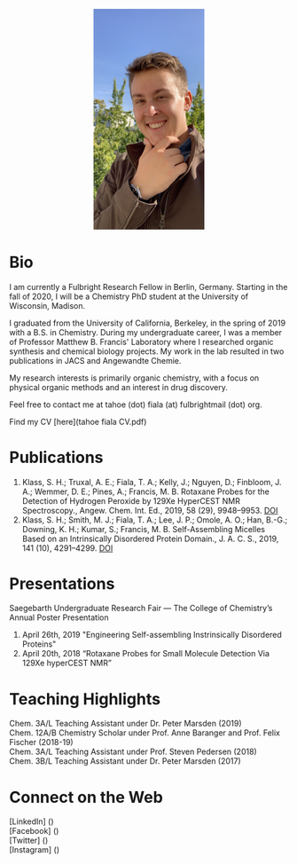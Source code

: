 <p align="center">
  <img src="tahoe.jpeg" width="200">  
</p>

# Bio
I am currently a Fulbright Research Fellow in Berlin, Germany. Starting in the fall of 2020, I will be a Chemistry PhD student at the University of Wisconsin, Madison.  
  
I graduated from the University of California, Berkeley, in the spring of 2019 with a B.S. in Chemistry. During my undergraduate career, I was a member of Professor Matthew B. Francis' Laboratory where I researched organic synthesis and chemical biology projects. My work in the lab resulted in two publications in JACS and Angewandte Chemie.  
  
My research interests is primarily organic chemistry, with a focus on physical organic methods and an interest in drug discovery. 
  
Feel free to contact me at tahoe (dot) fiala (at) fulbrightmail (dot) org.  

Find my CV [here](tahoe fiala CV.pdf)

# Publications
1. Klass, S. H.; Truxal, A. E.; Fiala, T. A.; Kelly, J.; Nguyen, D.; Finbloom, J. A.; Wemmer, D. E.; Pines, A.;
Francis, M. B. Rotaxane Probes for the Detection of Hydrogen Peroxide by 129Xe HyperCEST NMR
Spectroscopy., Angew. Chem. Int. Ed., 2019, 58 (29), 9948–9953. [DOI](https://doi.org/10.1002/anie.201903045)
2. Klass, S. H.; Smith, M. J.; Fiala, T. A.; Lee, J. P.; Omole, A. O.; Han, B.-G.; Downing, K. H.; Kumar, S.;
Francis, M. B. Self-Assembling Micelles Based on an Intrinsically Disordered Protein Domain., J. A. C. S., 2019,
141 (10), 4291–4299. [DOI](https://doi.org/10.1021/jacs.8b10688)

# Presentations
Saegebarth Undergraduate Research Fair — The College of Chemistry’s Annual Poster Presentation
1. April 26th, 2019 "Engineering Self-assembling Instrinsically Disordered Proteins" 
2. April 20th, 2018 “Rotaxane Probes for Small Molecule Detection Via 129Xe hyperCEST NMR” 

# Teaching Highlights
Chem. 3A/L Teaching Assistant under Dr. Peter Marsden (2019)  
Chem. 12A/B Chemistry Scholar under Prof. Anne Baranger and Prof. Felix Fischer (2018-19)  
Chem. 3A/L Teaching Assistant under Prof. Steven Pedersen (2018)      
Chem. 3B/L Teaching Assistant under Dr. Peter Marsden (2017)  

# Connect on the Web    
[LinkedIn] ()  
[Facebook] ()  
[Twitter] ()  
[Instagram] ()  

